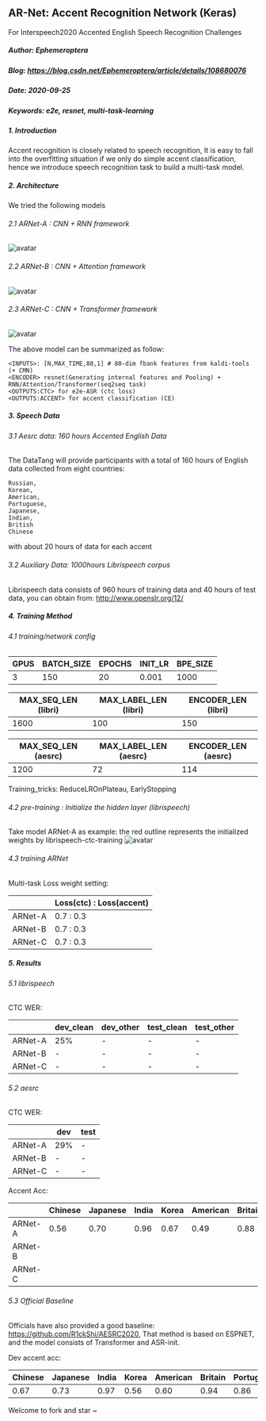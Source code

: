 
## AR-Net: Accent Recognition Network (Keras)
For Interspeech2020 Accented English Speech Recognition Challenges 

##### Author: Ephemeroptera
##### Blog: https://blog.csdn.net/Ephemeroptera/article/details/108680076
##### Date: 2020-09-25
##### Keywords: e2e, resnet, multi-task-learning

##### 1. Introduction
Accent recognition is closely related to speech recognition, It is easy to fall into the overfitting situation if we only do simple accent classification,
hence we introduce speech recognition task to build a multi-task model.

##### 2. Architecture

We tried the following models
###### 2.1 ARNet-A : CNN + RNN framework 
![avatar](https://img-blog.csdnimg.cn/20200928194607729.png?x-oss-process=image/watermark,type_ZmFuZ3poZW5naGVpdGk,shadow_10,text_aHR0cHM6Ly9ibG9nLmNzZG4ubmV0L0VwaGVtZXJvcHRlcmE=,size_16,color_FFFFFF,t_70#pic_center)
###### 2.2 ARNet-B : CNN + Attention framework
![avatar](https://img-blog.csdnimg.cn/20200929152355534.png?x-oss-process=image/watermark,type_ZmFuZ3poZW5naGVpdGk,shadow_10,text_aHR0cHM6Ly9ibG9nLmNzZG4ubmV0L0VwaGVtZXJvcHRlcmE=,size_16,color_FFFFFF,t_70#pic_center)
###### 2.3 ARNet-C : CNN + Transformer framework
![avatar](https://img-blog.csdnimg.cn/20200929152526757.png?x-oss-process=image/watermark,type_ZmFuZ3poZW5naGVpdGk,shadow_10,text_aHR0cHM6Ly9ibG9nLmNzZG4ubmV0L0VwaGVtZXJvcHRlcmE=,size_16,color_FFFFFF,t_70#pic_center)    

The above model can be summarized as follow:
    
    <INPUTS>: [N,MAX_TIME,80,1] # 80-dim fbank features from kaldi-tools (+ CMN)
    <ENCODER> resnet(Generating internal features and Pooling) + RNN/Attention/Transformer(seq2seq task)
    <OUTPUTS:CTC> for e2e-ASR (ctc loss)
    <OUTPUTS:ACCENT> for accent classification (CE)
    
##### 3. Speech Data
###### 3.1 Aesrc data: 160 hours Accented English Data 
The DataTang will provide participants with a total of 160 hours of English data collected from eight countries:
    
    Russian, 
    Korean, 
    American, 
    Portuguese, 
    Japanese, 
    Indian, 
    British 
    Chinese  
with about 20 hours of data for each accent
###### 3.2 Auxiliary Data: 1000hours Librispeech corpus
Librispeech data consists of 960 hours of training data and 40 hours of test data, you can obtain from: http://www.openslr.org/12/



##### 4. Training Method

###### 4.1 training/network config

| GPUS|BATCH_SIZE  |EPOCHS| INIT_LR |BPE_SIZE | 
|----|----|----|----|----|
|  3| 150 |20|0.001|1000|


| MAX_SEQ_LEN (libri) | MAX_LABEL_LEN (libri) | ENCODER_LEN (libri) |
|----|----|----|
|1600 | 100 |150 |


|  MAX_SEQ_LEN (aesrc)| MAX_LABEL_LEN (aesrc)  | ENCODER_LEN (aesrc) |
|----|----|----|
|  1200| 72 |114|

Training_tricks: ReduceLROnPlateau, EarlyStopping

###### 4.2 pre-training : Initialize the hidden layer (librispeech)
Take model ARNet-A as example: the red outline represents the initialized weights by librispeech-ctc-training
![avatar](https://img-blog.csdnimg.cn/20200928214930376.png?x-oss-process=image/watermark,type_ZmFuZ3poZW5naGVpdGk,shadow_10,text_aHR0cHM6Ly9ibG9nLmNzZG4ubmV0L0VwaGVtZXJvcHRlcmE=,size_16,color_FFFFFF,t_70#pic_center)

###### 4.3 training ARNet
Multi-task Loss weight setting:

|   | Loss(ctc) : Loss(accent)|
|----|----|
|  ARNet-A| 0.7 : 0.3 |
|  ARNet-B| 0.7 : 0.3|
|  ARNet-C| 0.7 : 0.3|


##### 5. Results
###### 5.1 librispeech
CTC WER:

|  |dev_clean  |dev_other| test_clean|test_other |
|----|----|----|----|----|
|  ARNet-A| 25% |-|-|-|
|  ARNet-B| - |-|-|-|
|  ARNet-C| - |-|-|-|


###### 5.2 aesrc
CTC WER:

|  |dev  |test| 
|----|----|----|
|  ARNet-A| 29% |-|
|  ARNet-B| - |-|
|  ARNet-C| - |-|
 
Accent Acc:
 
||  Chinese|Japanese  |India| Korea | American | Britain | Portuguese| Russia| Overall
|----|----|----|----|----|----|----|----|----|----|
| ARNet-A|  0.56| 0.70 |0.96|0.67|0.49|0.88|0.79|0.71|0.72
| ARNet-B|  |||||
| ARNet-C|  


###### 5.3 Official Baseline
Officials have also provided a good baseline: https://github.com/R1ckShi/AESRC2020, That method is based on ESPNET, and the model consists of Transformer and ASR-init.

Dev accent acc:

|  Chinese|Japanese  |India| Korea | American | Britain | Portuguese| Russia| Overall
|----|----|----|----|----|----|----|----|----|
|  0.67| 0.73 |0.97|0.56|0.60|0.94|0.86|0.76|0.76




Welcome to fork and star ~

